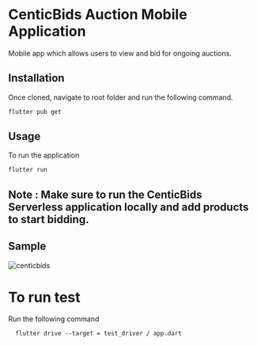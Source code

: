 # CenticBids Auction Mobile Application

Mobile app which allows users to view and bid for ongoing auctions.

## Installation

Once cloned, navigate to root folder and run the following command.

```bash
flutter pub get
```

## Usage
To run the application

```bash
flutter run
```


## Note :  Make sure to run the CenticBids Serverless application locally and add products to start bidding.


## Sample

![centicbids](https://user-images.githubusercontent.com/25275596/123343790-17f64100-d570-11eb-8a74-e8d5446c51fe.gif)



# To run test

Run the following command

```  flutter drive --target = test_driver / app.dart```

